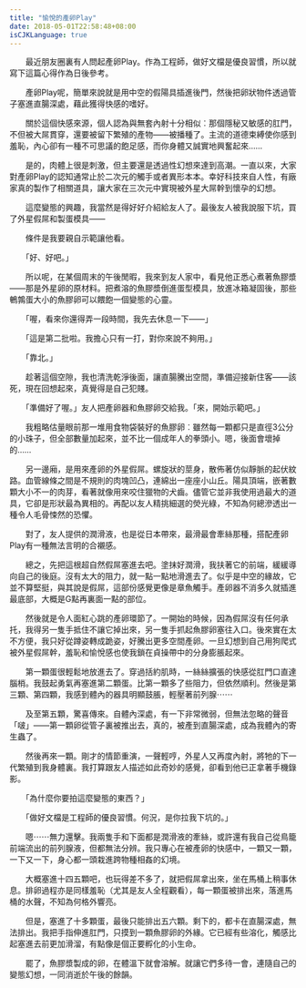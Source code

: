 ```yaml
---
title: "愉悅的產卵Play"
date: 2018-05-01T22:58:48+08:00
isCJKLanguage: true
---
```


　　最近朋友圈裏有人問起產卵Play。作為工程師，做好文檔是優良習慣，所以就寫下這篇心得作為日後參考。

　　產卵Play呢，簡單來說就是用中空的假陽具插進後門，然後把卵狀物件透過管子塞進直腸深處，藉此獲得快感的嗜好。

　　關於這個快感來源，個人認為與無套內射十分相似︰那個隱秘又敏感的肛門，不但被大屌貫穿，還要被留下繁殖的產物——被播種了。主流的道德束縛使你感到羞恥，內心卻有一種不可思議的飽足感，而你身體又誠實地興奮起來……

　　是的，肉體上很是刺激，但主要還是透過性幻想來達到高潮。一直以來，大家對產卵Play的認知通常止於二次元的觸手或者異形本本。幸好科技來自人性，有廠家真的製作了相關道具，讓大家在三次元中實現被外星大屌幹到懷孕的幻想。

　　這麼變態的興趣，我當然是得好好介紹給友人了。最後友人被我說服下坑，買了外星假屌和製蛋模具——

　　條件是我要親自示範讓他看。

　　「好、好吧。」

　　所以呢，在某個周末的午後閒暇，我來到友人家中，看見他正悉心煮著魚膠漿——那是外星卵的原材料。把煮溶的魚膠漿倒進蛋型模具，放進冰箱凝固後，那些鵪鶉蛋大小的魚膠卵可以餵飽一個變態的心靈。

　　「喔，看來你還得弄一段時間，我先去休息一下——」

　　「這是第二批啦。我擔心只有一打，對你來說不夠用。」

　　「靠北。」

　　趁著這個空隙，我也清洗乾淨後面，讓直腸騰出空間，準備迎接新住客——該死，現在回想起來，真覺得是自己犯賤。

　　「準備好了喔。」友人把產卵器和魚膠卵交給我。「來，開始示範吧。」

　　我粗略估量眼前那一堆用食物袋裝好的魚膠卵︰雖然每一顆都只是直徑3公分的小珠子，但全部數量加起來，並不比一個成年人的拳頭小。嗯，後面會壞掉的……

　　另一邊廂，是用來產卵的外星假屌。螺旋狀的莖身，散佈著仿似靜脈的起伏紋路。血管線條之間是不規則的肉塊凹凸，連綿出一座座小山丘。陽具頂端，嵌著數顆大小不一的肉芽，看著就像用來咬住獵物的犬齒。儘管它並非我使用過最大的道具，它卻是形狀最為異相的。再配以友人精挑細選的熒光綠，不知為何總滲透出一種令人毛骨悚然的恐懼。

　　對了，友人提供的潤滑液，也是從日本帶來，最滑最會牽絲那種，搭配產卵Play有一種無法言明的合襯感。

　　總之，先把這根超自然假屌塞進去吧。塗抹好潤滑，我扶著它的前端，緩緩導向自己的後庭。沒有太大的阻力，就一點一點地滑進去了。似乎是中空的緣故，它並不算堅挺，與其說是假屌，這部份感覺更像是章魚觸手。產卵器不消多久就插進最底部，大概是G點再裏面一點的部位。

　　然後就是令人面紅心跳的產卵環節了。一開始的時候，因為假屌沒有任何承托，我得另一隻手抵住不讓它掉出來，另一隻手抓起魚膠卵塞往入口。後來實在太不方便，我只好從蹲姿轉成跪姿，好騰出更多空間產卵。一旦幻想到自己用狗爬式被外星假屌幹，羞恥和愉悅感也使我鎖在貞操帶中的分身膨脹起來。

　　第一顆蛋很輕鬆地放進去了。穿過括約肌時，一絲絲擴張的快感從肛門口直達腦梢。我鼓起勇氣再塞進第二顆蛋。比第一顆多了些阻力，但依然順利。然後是第三顆、第四顆，我感到體內的器具明顯鼓脹，輕壓著前列腺⋯⋯

　　及至第五顆，驚喜傳來。自體內深處，有一下非常微弱，但無法忽略的聲音「啵」——第一顆卵從管子裏被推出去，真的，被產到直腸深處，成為我體內的寄生蟲了。

　　然後再來一顆。剛才的情節重演，一聲輕哼，外星人又再度內射，將牠的下一代繁殖到我身體裏。我打算跟友人描述如此奇妙的感覺，卻看到他已正拿著手機錄影。

　　「為什麼你要拍這麼變態的東西？」

　　「做好文檔是工程師的優良習慣。何況，是你拉我下坑的。」

　　嗯⋯⋯無力還擊。我兩隻手和下面都是潤滑液的牽絲，或許還有我自己從鳥籠前端流出的前列腺液，但都無法分辨。我只專心在被產卵的快感中，一顆又一顆，一下又一下，身心都一頭栽進跨物種相姦的幻境。

　　大概塞進十四五顆吧，也玩得差不多了，就把假屌拿出來，坐在馬桶上稍事休息。排卵過程亦是同樣羞恥（尤其是友人全程觀看），每一顆蛋被排出來，落進馬桶的水聲，不知為何格外響亮。

　　但是，塞進了十多顆蛋，最後只能排出五六顆。剩下的，都卡在直腸深處，無法排出。我把手指伸進肛門，只摸到一顆魚膠卵的外緣。它已經有些溶化，觸感比起塞進去前更加滑溜，有點像是個正要孵化的小生命。

　　罷了，魚膠漿製成的卵，在體溫下就會溶解。就讓它們多待一會，連隨自己的變態幻想，一同消逝於午後的餘韻。
